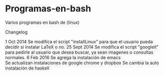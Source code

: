 Programas-en-bash
=================

Varios programas en bash de (linux)


Changelog

1 Oct 2014
  Se modifica el script "installLinux" para que el usuario pueda decidir si instalar LaTeX o no.
25 Sept 2014
  Se modifica el script "googleit" para pedirle al usuario que desea buscar, ya sean imagenes o consultas normales.
6 Feb 2016
  Se agrega la instalación de emacs  
  Se actualizan instalaciones de google chrome y dropbox
  Se cambia la auto instalación de haskell
